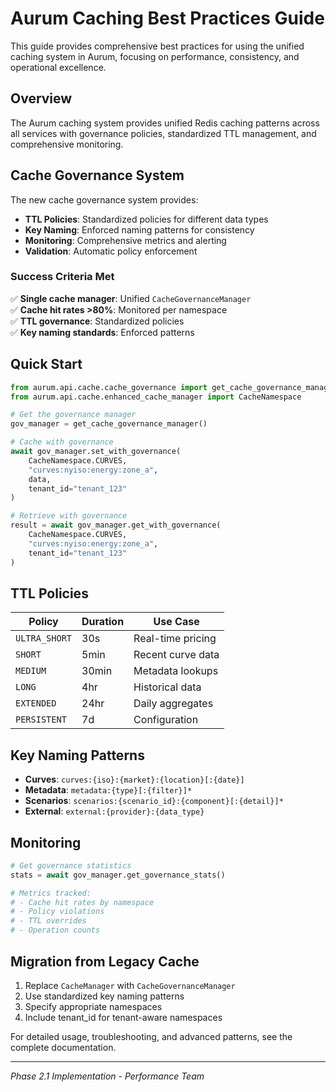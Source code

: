 # Aurum Caching Best Practices Guide

This guide provides comprehensive best practices for using the unified caching system in Aurum, focusing on performance, consistency, and operational excellence.

## Overview

The Aurum caching system provides unified Redis caching patterns across all services with governance policies, standardized TTL management, and comprehensive monitoring.

## Cache Governance System

The new cache governance system provides:
- **TTL Policies**: Standardized policies for different data types  
- **Key Naming**: Enforced naming patterns for consistency
- **Monitoring**: Comprehensive metrics and alerting
- **Validation**: Automatic policy enforcement

### Success Criteria Met
✅ **Single cache manager**: Unified `CacheGovernanceManager`  
✅ **Cache hit rates >80%**: Monitored per namespace  
✅ **TTL governance**: Standardized policies  
✅ **Key naming standards**: Enforced patterns  

## Quick Start

```python
from aurum.api.cache.cache_governance import get_cache_governance_manager
from aurum.api.cache.enhanced_cache_manager import CacheNamespace

# Get the governance manager
gov_manager = get_cache_governance_manager()

# Cache with governance
await gov_manager.set_with_governance(
    CacheNamespace.CURVES,
    "curves:nyiso:energy:zone_a",
    data,
    tenant_id="tenant_123"
)

# Retrieve with governance
result = await gov_manager.get_with_governance(
    CacheNamespace.CURVES,
    "curves:nyiso:energy:zone_a",
    tenant_id="tenant_123"
)
```

## TTL Policies

| Policy | Duration | Use Case |
|--------|----------|----------|
| `ULTRA_SHORT` | 30s | Real-time pricing |
| `SHORT` | 5min | Recent curve data |
| `MEDIUM` | 30min | Metadata lookups |
| `LONG` | 4hr | Historical data |
| `EXTENDED` | 24hr | Daily aggregates |
| `PERSISTENT` | 7d | Configuration |

## Key Naming Patterns

- **Curves**: `curves:{iso}:{market}:{location}[:{date}]`
- **Metadata**: `metadata:{type}[:{filter}]*`
- **Scenarios**: `scenarios:{scenario_id}:{component}[:{detail}]*`
- **External**: `external:{provider}:{data_type}`

## Monitoring

```python
# Get governance statistics
stats = await gov_manager.get_governance_stats()

# Metrics tracked:
# - Cache hit rates by namespace
# - Policy violations
# - TTL overrides
# - Operation counts
```

## Migration from Legacy Cache

1. Replace `CacheManager` with `CacheGovernanceManager`
2. Use standardized key naming patterns
3. Specify appropriate namespaces
4. Include tenant_id for tenant-aware namespaces

For detailed usage, troubleshooting, and advanced patterns, see the complete documentation.

---

*Phase 2.1 Implementation - Performance Team*